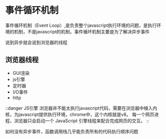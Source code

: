 # 事件循环机制

事件循环机制（Event Loop）,是负责整个javascript执行环境的问题，是执行环境的机制，不是javascript的机制，事件循环机制主要是为了解决异步事件

说到异步就会说到浏览器的线程

## 浏览器线程

* GUI渲染
* js引擎
* 定时器
* I/O事件
* http

::danger
JS引擎
    浏览器并不能太执行javascript代码，需要在浏览器中植入内核，为javascript提供执行环境，chrome中，这个内核就是v8。
    每一个网页进程，浏览器只会启动一个 JavaScript 引擎线程来配合完成网页的交互。
::

如何没有异步事件，函数调用栈几乎能负责所有的代码执行顺序问题





